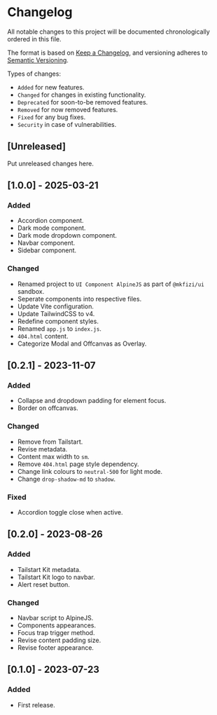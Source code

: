 # Changelog
All notable changes to this project will be documented chronologically ordered
in this file.

The format is based on [Keep a Changelog](https://keepachangelog.com/en/1.0.0/),
and versioning adheres to [Semantic Versioning](https://semver.org/spec/v2.0.0.html).

Types of changes:
* `Added` for new features.
* `Changed` for changes in existing functionality.
* `Deprecated` for soon-to-be removed features.
* `Removed` for now removed features.
* `Fixed` for any bug fixes.
* `Security` in case of vulnerabilities.

## [Unreleased]
Put unreleased changes here.

## [1.0.0] - 2025-03-21
### Added
- Accordion component.
- Dark mode component.
- Dark mode dropdown component.
- Navbar component.
- Sidebar component.

### Changed
- Renamed project to `UI Component AlpineJS` as part of `@mkfizi/ui` sandbox.
- Seperate components into respective files.
- Update Vite configuration.
- Update TailwindCSS to v4.
- Redefine component styles.
- Renamed `app.js` to `index.js`.
- `404.html` content.
- Categorize Modal and Offcanvas as Overlay.


## [0.2.1] - 2023-11-07
### Added
- Collapse and dropdown padding for element focus.
- Border on offcanvas.

### Changed
- Remove from Tailstart.
- Revise metadata.
- Content max width to `sm`.
- Remove `404.html` page style dependency.
- Change link colours to `neutral-500` for light mode.
- Change `drop-shadow-md` to `shadow`.

### Fixed
- Accordion toggle close when active.

## [0.2.0] - 2023-08-26
### Added
- Tailstart Kit metadata.
- Tailstart Kit logo to navbar.
- Alert reset button.

### Changed
- Navbar script to AlpineJS.
- Components appearances.
- Focus trap trigger method.
- Revise content padding size.
- Revise footer appearance.

## [0.1.0] - 2023-07-23
### Added
- First release.